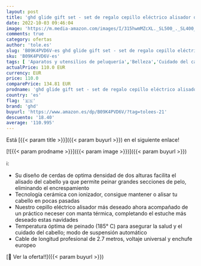 ```yaml
---
layout: post
title: 'ghd glide gift set - set de regalo cepillo eléctrico alisador de pelo con tecnología iónica  edición 2021  negro'
date: 2022-10-03 09:46:04
image: 'https://m.media-amazon.com/images/I/315hwmMZcXL._SL500_._SL400_.jpg'
comments: true
category: ofertas
author: 'tole.es'
slug: 'B09K4PVD6V-es ghd glide gift set - set de regalo cepillo eléctrico...'
sku: 'B09K4PVD6V-es'
tags: [ 'Aparatos y utensilios de peluquería','Belleza','Cuidado del cabello','Planchas para el cuidado del cabello','Planchas para el pelo','de','ghd','regalo','set','🇪🇸', ]
actualPrice: 110.0 EUR
currency: EUR
price: 110.0
comparePrice: 134.81 EUR
prodname: 'ghd glide gift set - set de regalo cepillo eléctrico alisador de pelo con tecnología iónica  edición 2021  negro'
country: 'es'
flag: '🇪🇸'
brand: 'ghd'
buyurl: 'https://www.amazon.es/dp/B09K4PVD6V/?tag=tolees-21'
descuento: '18.40'
average: '110.995'
---
```


Está [{{< param title >}}]({{< param buyurl >}}) en el siguiente enlace!

[![{{< param prodname >}}]({{< param image >}})]({{< param buyurl >}})

ℹ️:

- Su diseño de cerdas de optima densidad de dos alturas facilita el alisado del cabello ya que permite peinar grandes secciones de pelo, eliminando el encrespamiento
- Tecnología cerámica con ionizador, consigue mantener o alisar tu cabello en pocas pasadas
- Nuestro cepillo eléctrico alisador más deseado ahora acompañado de un práctico neceser con manta térmica, completando el estuche más deseado estas navidades
- Temperatura óptima de peinado (185° C) para asegurar la salud y el cuidado del cabello; modo de suspensión automático
- Cable de longitud profesional de 2.7 metros, voltaje universal y enchufe europeo

[🛒 Ver la oferta!!]({{< param buyurl >}})
